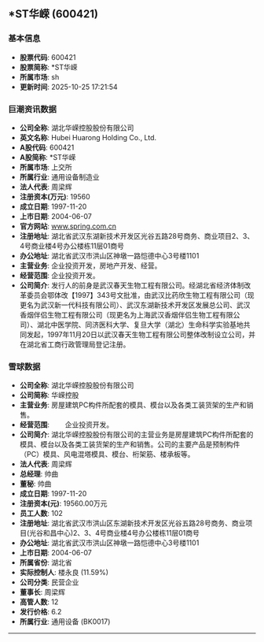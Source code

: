 ## *ST华嵘 (600421)

### 基本信息

- **股票代码**: 600421
- **股票简称**: *ST华嵘
- **所属市场**: sh
- **更新时间**: 2025-10-25 17:21:54

### 巨潮资讯数据

- **公司全称**: 湖北华嵘控股股份有限公司
- **英文名称**: Hubei Huarong Holding Co., Ltd.
- **A股代码**: 600421
- **A股简称**: *ST华嵘
- **所属市场**: 上交所
- **所属行业**: 通用设备制造业
- **法人代表**: 周梁辉
- **注册资本(万元)**: 19560
- **成立日期**: 1997-11-20
- **上市日期**: 2004-06-07
- **官方网站**: www.spring.com.cn
- **注册地址**: 湖北省武汉东湖新技术开发区光谷五路28号商务、商业项目2、3、4号商业楼4号办公楼栋11层01商号
- **办公地址**: 湖北省武汉市洪山区神墩一路恺德中心3号楼1101
- **主营业务**: 企业投资开发，房地产开发、经营。
- **经营范围**: 企业投资开发。
- **公司简介**: 发行人的前身是武汉春天生物工程有限公司。经湖北省经济体制改革委员会鄂体改【1997】343号文批准，由武汉比药欣生物工程有限公司（现更名为武汉新一代科技有限公司）、武汉东湖新技术开发区发展总公司、武汉香烟伴侣生物工程有限公司（现更名为上海武汉香烟伴侣生物工程有限公司）、湖北中医学院、同济医科大学、复旦大学（湖北）生命科学实验基地共同发起，1997年11月20日以武汉春天生物工程有限公司整体改制设立公司，并在湖北省工商行政管理局登记注册。

### 雪球数据

- **公司全称**: 湖北华嵘控股股份有限公司
- **公司简称**: 华嵘控股
- **主营业务**: 房屋建筑PC构件所配套的模具、模台以及各类工装货架的生产和销售。
- **经营范围**: 　　企业投资开发。
- **公司简介**: 湖北华嵘控股股份有限公司的主营业务是房屋建筑PC构件所配套的模具、模台以及各类工装货架的生产和销售。公司的主要产品是预制构件（PC）模具、风电混塔模具、模台、桁架筋、楼承板等。
- **法人代表**: 周梁辉
- **总经理**: 帅曲
- **董秘**: 帅曲
- **成立日期**: 1997-11-20
- **注册资本(元)**: 19560.00万元
- **员工人数**: 102
- **注册地址**: 湖北省武汉市洪山区东湖新技术开发区光谷五路28号商务、商业项目(光谷和昌中心)2、3、4号商业楼4号办公楼栋11层01商号
- **办公地址**: 湖北省武汉市洪山区神墩一路恺德中心3号楼1101
- **上市日期**: 2004-06-07
- **所属省份**: 湖北省
- **实际控制人**: 楼永良 (11.59%)
- **公司分类**: 民营企业
- **董事长**: 周梁辉
- **高管人数**: 12
- **发行价格**: 6.2
- **所属行业**: 通用设备 (BK0017)

---